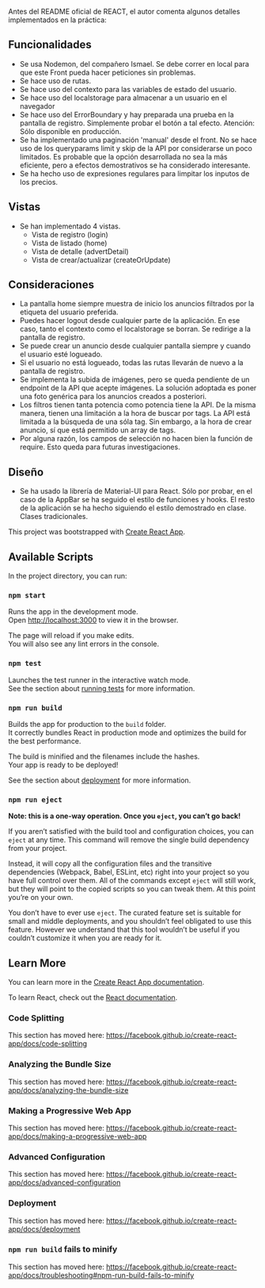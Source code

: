Antes del README oficial de REACT, el autor comenta algunos detalles implementados en la práctica:
## Funcionalidades
* Se usa Nodemon, del compañero Ismael. Se debe correr en local para que este Front pueda hacer peticiones sin problemas.
* Se hace uso de rutas.
* Se hace uso del contexto para las variables de estado del usuario.
* Se hace uso del localstorage para almacenar a un usuario en el navegador
* Se hace uso del ErrorBoundary y hay preparada una prueba en la pantalla de registro. Simplemente probar el botón a tal efecto. Atención: Sólo disponible en producción.
* Se ha implementado una paginación 'manual' desde el front. No se hace uso de los queryparams limit y skip de la API por considerarse un poco limitados. Es probable que la opción desarrollada no sea la más eficiente, pero a efectos demostrativos se ha considerado interesante.
* Se ha hecho uso de expresiones regulares para limpitar los inputos de los precios.

## Vistas
* Se han implementado 4 vistas.
    * Vista de registro (login)
    * Vista de listado (home)
    * Vista de detalle (advertDetail)
    * Vista de crear/actualizar (createOrUpdate)

## Consideraciones
* La pantalla home siempre muestra de inicio los anuncios filtrados por la etiqueta del usuario preferida.
* Puedes hacer logout desde cualquier parte de la aplicación. En ese caso, tanto el contexto como el localstorage se borran. Se redirige a la pantalla de registro.
* Se puede crear un anuncio desde cualquier pantalla siempre y cuando el usuario esté logueado.
* Si el usuario no está logueado, todas las rutas llevarán de nuevo a la pantalla de registro.
* Se implementa la subida de imágenes, pero se queda pendiente de un endpoint de la API que acepte imágenes. La solución adoptada es poner una foto genérica para los anuncios creados a posteriori.
* Los filtros tienen tanta potencia como potencia tiene la API. De la misma manera, tienen una limitación a la hora de buscar por tags. La API está limitada a la búsqueda de una sóla tag. Sin embargo, a la hora de crear anuncio, sí que está permitido un array de tags.
* Por alguna razón, los campos de selección no hacen bien la función de require. Esto queda para futuras investigaciones.

## Diseño
* Se ha usado la librería de Material-UI para React. Sólo por probar, en el caso de la AppBar se ha seguido el estilo de funciones y hooks. El resto de la aplicación se ha hecho siguiendo el estilo demostrado en clase. Clases tradicionales.



This project was bootstrapped with [Create React App](https://github.com/facebook/create-react-app).


## Available Scripts

In the project directory, you can run:

### `npm start`

Runs the app in the development mode.<br />
Open [http://localhost:3000](http://localhost:3000) to view it in the browser.

The page will reload if you make edits.<br />
You will also see any lint errors in the console.

### `npm test`

Launches the test runner in the interactive watch mode.<br />
See the section about [running tests](https://facebook.github.io/create-react-app/docs/running-tests) for more information.

### `npm run build`

Builds the app for production to the `build` folder.<br />
It correctly bundles React in production mode and optimizes the build for the best performance.

The build is minified and the filenames include the hashes.<br />
Your app is ready to be deployed!

See the section about [deployment](https://facebook.github.io/create-react-app/docs/deployment) for more information.

### `npm run eject`

**Note: this is a one-way operation. Once you `eject`, you can’t go back!**

If you aren’t satisfied with the build tool and configuration choices, you can `eject` at any time. This command will remove the single build dependency from your project.

Instead, it will copy all the configuration files and the transitive dependencies (Webpack, Babel, ESLint, etc) right into your project so you have full control over them. All of the commands except `eject` will still work, but they will point to the copied scripts so you can tweak them. At this point you’re on your own.

You don’t have to ever use `eject`. The curated feature set is suitable for small and middle deployments, and you shouldn’t feel obligated to use this feature. However we understand that this tool wouldn’t be useful if you couldn’t customize it when you are ready for it.

## Learn More

You can learn more in the [Create React App documentation](https://facebook.github.io/create-react-app/docs/getting-started).

To learn React, check out the [React documentation](https://reactjs.org/).

### Code Splitting

This section has moved here: https://facebook.github.io/create-react-app/docs/code-splitting

### Analyzing the Bundle Size

This section has moved here: https://facebook.github.io/create-react-app/docs/analyzing-the-bundle-size

### Making a Progressive Web App

This section has moved here: https://facebook.github.io/create-react-app/docs/making-a-progressive-web-app

### Advanced Configuration

This section has moved here: https://facebook.github.io/create-react-app/docs/advanced-configuration

### Deployment

This section has moved here: https://facebook.github.io/create-react-app/docs/deployment

### `npm run build` fails to minify

This section has moved here: https://facebook.github.io/create-react-app/docs/troubleshooting#npm-run-build-fails-to-minify

